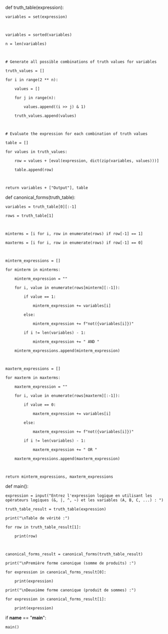 def truth_table(expression):



    variables = set(expression)



    variables = sorted(variables)

    n = len(variables)



    # Generate all possible combinations of truth values for variables

    truth_values = []

    for i in range(2 ** n):

        values = []

        for j in range(n):

            values.append((i >> j) & 1)

        truth_values.append(values)



    # Evaluate the expression for each combination of truth values

    table = []

    for values in truth_values:

        row = values + [eval(expression, dict(zip(variables, values)))]

        table.append(row)



    return variables + ["Output"], table



def canonical_forms(truth_table):

    variables = truth_table[0][:-1]

    rows = truth_table[1]



    minterms = [i for i, row in enumerate(rows) if row[-1] == 1]

    maxterms = [i for i, row in enumerate(rows) if row[-1] == 0]



    minterm_expressions = []

    for minterm in minterms:

        minterm_expression = ""

        for i, value in enumerate(rows[minterm][:-1]):

            if value == 1:

                minterm_expression += variables[i]

            else:

                minterm_expression += f"not({variables[i]})"

            if i != len(variables) - 1:

                minterm_expression += " AND "

        minterm_expressions.append(minterm_expression)



    maxterm_expressions = []

    for maxterm in maxterms:

        maxterm_expression = ""

        for i, value in enumerate(rows[maxterm][:-1]):

            if value == 0:

                maxterm_expression += variables[i]

            else:

                maxterm_expression += f"not({variables[i]})"

            if i != len(variables) - 1:

                maxterm_expression += " OR "

        maxterm_expressions.append(maxterm_expression)



    return minterm_expressions, maxterm_expressions



def main():

    expression = input("Entrez l'expression logique en utilisant les opérateurs logiques (&, |, ^, ~) et les variables (A, B, C, ...) : ")

    truth_table_result = truth_table(expression)

    print("\nTable de vérité :")

    for row in truth_table_result[1]:

        print(row)



    canonical_forms_result = canonical_forms(truth_table_result)

    print("\nPremière forme canonique (somme de produits) :")

    for expression in canonical_forms_result[0]:

        print(expression)

    print("\nDeuxième forme canonique (produit de sommes) :")

    for expression in canonical_forms_result[1]:

        print(expression)



if __name__ == "__main__":

    main()

 
